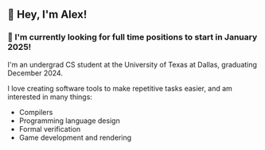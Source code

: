## 👋 Hey, I'm Alex!

### 👀 I'm currently looking for full time positions to start in January 2025!

I'm an undergrad CS student at the University of Texas at Dallas, graduating December 2024.

I love creating software tools to make repetitive tasks easier, and am interested in many things:

- Compilers
- Programming language design
- Formal verification
- Game development and rendering

